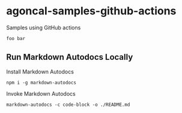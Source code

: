 # agoncal-samples-github-actions
Samples using GitHub actions

<!-- MARKDOWN-AUTO-DOCS:START (CODE:src=./core-group/group-create/group-create.sh) -->
<!-- The below code snippet is automatically added from ./core-group/group-create/group-create.sh -->
```sh
foo bar
```
<!-- MARKDOWN-AUTO-DOCS:END -->

## Run Markdown Autodocs Locally

Install Markdown Autodocs

```
npm i -g markdown-autodocs
```

Invoke Markdown Autodocs

```
markdown-autodocs -c code-block -o ./README.md 
```
